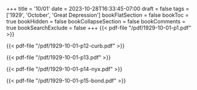 +++
title = '10/01'
date = 2023-10-28T16:33:45-07:00
draft = false
tags = ['1929', 'October', 'Great Depression']
bookFlatSection = false
bookToc = true
bookHidden = false
bookCollapseSection = false
bookComments = true
bookSearchExclude = false
+++
{{< pdf-file "/pdf/1929-10-01-p1.pdf" >}}

{{< pdf-file "/pdf/1929-10-01-p12-curb.pdf" >}}

{{< pdf-file "/pdf/1929-10-01-p13.pdf" >}}

{{< pdf-file "/pdf/1929-10-01-p14-nyx.pdf" >}}

{{< pdf-file "/pdf/1929-10-01-p15-bond.pdf" >}}